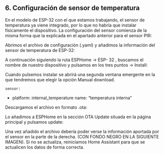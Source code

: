 ## 6. Configuración de sensor de temperatura ## 

En el modelo de ESP-32 con el que estamos trabajando, el sensor de temperatura ya viene
integrado, por lo que no habría que instalar físicamente el dispositivo.
La configuración del sensor comienza de la misma forma que la explicada en el apartado
anterior para el sensor PIR:

Abrimos el archivo de configuración (.yaml) y añadimos la información del sensor de
temperatura de ESP-32:

A continuación siguiendo la ruta ESPHome → ESP- 32 , buscamos el nombre de nuestro
dispositivo y pulsamos en los tres puntos → Install:

Cuando pulsemos instalar se abrirá una segunda ventana emergente en la que tendremos
que elegir la opción Manual download.

```
sensor:
```
- platform: internal_temperature
name: “temperatura interna”


Descargamos el archivo en formato .ota:

Lo añadimos a ESPHome en la sección OTA Update situada en la página principal y
pulsamos update:

Una vez añadido el archivo debería poder verse la información aportada por el sensor en la
parte de la derecha. (CON FONDO NEGRO EN LA SIGUIENTE IMAGEN). Si no se actualiza,
reiniciamos Home Assistant para que se actualicen los datos de forma correcta.